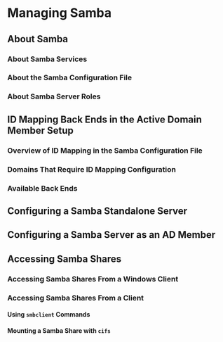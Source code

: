 <!--
SPDX-FileCopyrightText: 2023,2024 Oracle and/or its affiliates.
SPDX-License-Identifier: CC-BY-SA-4.0
-->
# Managing Samba

## About Samba

### About Samba Services

### About the Samba Configuration File

### About Samba Server Roles

## ID Mapping Back Ends in the Active Domain Member Setup

### Overview of ID Mapping in the Samba Configuration File

### Domains That Require ID Mapping Configuration

### Available Back Ends

## Configuring a Samba Standalone Server

## Configuring a Samba Server as an AD Member

## Accessing Samba Shares

### Accessing Samba Shares From a Windows Client

### Accessing Samba Shares From a Client

#### Using `smbclient` Commands

#### Mounting a Samba Share with `cifs`

